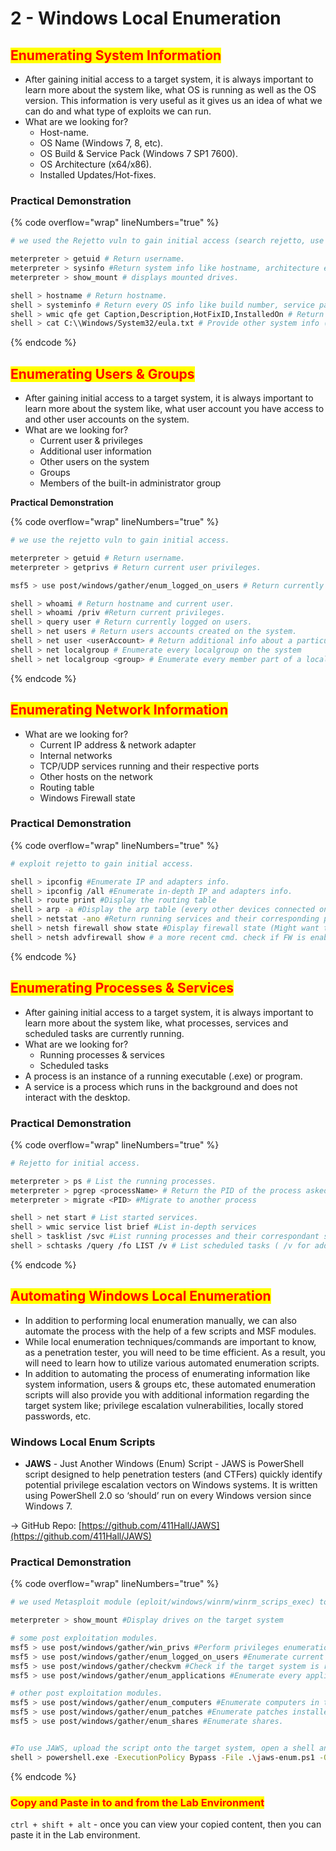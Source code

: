 # 2 - Windows Local Enumeration

## <mark style="color:red;">Enumerating System Information</mark>

* After gaining initial access to a target system, it is always important to learn more about the system like, what OS is running as well as the OS version. This information is very useful as it gives us an idea of what we can do and what type of exploits we can run.
* What are we looking for?
  * Host-name.
  * OS Name (Windows 7, 8, etc).
  * OS Build & Service Pack (Windows 7 SP1 7600).
  * OS Architecture (x64/x86).
  * Installed Updates/Hot-fixes.

### **Practical Demonstration**

{% code overflow="wrap" lineNumbers="true" %}
```bash
# we used the Rejetto vuln to gain initial access (search rejetto, use 0).

meterpreter > getuid # Return username.
meterpreter > sysinfo #Return system info like hostname, architecture etc.
meterpreter > show_mount # displays mounted drives.

shell > hostname # Return hostname.
shell > systeminfo # Return every OS info like build number, service pack, hotfixes etc.
shell > wmic qfe get Caption,Description,HotFixID,InstalledOn # Return in-depth info about hotfixes and installation dates.We are more concerned with "Security Updates".
shell > cat C:\\Windows/System32/eula.txt # Provide other system info (Might not be in every Windows system).
```
{% endcode %}



## <mark style="color:red;">Enumerating Users & Groups</mark>

* After gaining initial access to a target system, it is always important to learn more about the system like, what user account you have access to and other user accounts on the system.
* What are we looking for?
  * Current user & privileges
  * Additional user information
  * Other users on the system
  * Groups
  * Members of the built-in administrator group

**Practical Demonstration**

{% code overflow="wrap" lineNumbers="true" %}
```bash
# we use the rejetto vuln to gain initial access.

meterpreter > getuid # Return username.
meterpreter > getprivs # Return current user privileges.

msf5 > use post/windows/gather/enum_logged_on_users # Return currently and recently logged on users.

shell > whoami # Return hostname and current user.
shell > whoami /priv #Return current privileges.
shell > query user # Return currently logged on users.
shell > net users # Return users accounts created on the system.
shell > net user <userAccount> # Return additional info about a particular user.
shell > net localgroup # Enumerate every localgroup on the system
shell > net localgroup <group> # Enumerate every member part of a localgroup
```
{% endcode %}



## <mark style="color:red;">Enumerating Network Information</mark>

* What are we looking for?
  * Current IP address & network adapter
  * Internal networks
  * TCP/UDP services running and their respective ports
  * Other hosts on the network
  * Routing table
  * Windows Firewall state

### **Practical Demonstration**

{% code overflow="wrap" lineNumbers="true" %}
```bash
# exploit rejetto to gain initial access.

shell > ipconfig #Enumerate IP and adapters info.
shell > ipconfig /all #Enumerate in-depth IP and adapters info.
shell > route print #Display the routing table
shell > arp -a #Display the arp table (every other devices connected on the network)
shell > netstat -ano #Return running services and their corresponding ports
shell > netsh firewall show state #Display firewall state (Might want to use "netsh advfirewall show")
shell > netsh advfirewall show # a more recent cmd. check if FW is enabled or disabled.
```
{% endcode %}



## <mark style="color:red;">Enumerating Processes & Services</mark>

* After gaining initial access to a target system, it is always important to learn more about the system like, what processes, services and scheduled tasks are currently running.
* What are we looking for?
  * Running processes & services
  * Scheduled tasks
* A process is an instance of a running executable (.exe) or program.
* A service is a process which runs in the background and does not interact with the desktop.

### **Practical Demonstration**

{% code overflow="wrap" lineNumbers="true" %}
```bash
# Rejetto for initial access.

meterpreter > ps # List the running processes.
meterpreter > pgrep <processName> # Return the PID of the process asked.
meterpreter > migrate <PID> #Migrate to another process

shell > net start # List started services.
shell > wmic service list brief #List in-depth services
shell > tasklist /svc #List running processes and their correspondant services
shell > schtasks /query /fo LIST /v # List scheduled tasks ( /v for additional info)
```
{% endcode %}





## <mark style="color:red;">Automating Windows Local Enumeration</mark>

* In addition to performing local enumeration manually, we can also automate the process with the help of a few scripts and MSF modules.
* While local enumeration techniques/commands are important to know, as a penetration tester, you will need to be time efficient. As a result, you will need to learn how to utilize various automated enumeration scripts.
* In addition to automating the process of enumerating information like system information, users & groups etc, these automated enumeration scripts will also provide you with additional information regarding the target system like; privilege escalation vulnerabilities, locally stored passwords, etc.

### **Windows Local Enum Scripts**

* **JAWS** - Just Another Windows (Enum) Script - JAWS is PowerShell script designed to help penetration testers (and CTFers) quickly identify potential privilege escalation vectors on Windows systems. It is written using PowerShell 2.0 so ‘should’ run on every Windows version since Windows 7.

→ GitHub Repo: [https://github.com/411Hall/JAWS](https://github.com/411Hall/JAWS)

### **Practical Demonstration**

{% code overflow="wrap" lineNumbers="true" %}
```bash
# we used Metasploit module (eploit/windows/winrm/winrm_scrips_exec) to gain initial access. [set RHOSTS, USERNAME-administrator, PASSWORD-tinkerbell, FALSE_VBS-true). we get a 

meterpreter > show_mount #Display drives on the target system

# some post exploitation modules.
msf5 > use post/windows/gather/win_privs #Perform privileges enumeration
msf5 > use post/windows/gather/enum_logged_on_users #Enumerate current and recently logged on users
msf5 > use post/windows/gather/checkvm #Check if the target system is running in a VM
msf5 > use post/windows/gather/enum_applications #Enumerate every application installed on the target system

# other post exploitation modules.
msf5 > use post/windows/gather/enum_computers #Enumerate computers in the primary domain.
msf5 > use post/windows/gather/enum_patches #Enumerate patches installed on the target system
msf5 > use post/windows/gather/enum_shares #Enumerate shares.


#To use JAWS, upload the script onto the target system, open a shell and navigated to it's directory.
shell > powershell.exe -ExecutionPolicy Bypass -File .\jaws-enum.ps1 -OutputFilename JAWS-Enum.txt # Execute the JAWS scripts and output the results into a .txt file.
```
{% endcode %}

### <mark style="color:red;background-color:yellow;">Copy and Paste in to and from the Lab Environment</mark>

`ctrl + shift + alt` - once you can view your copied content, then you can paste  it in the Lab environment.

